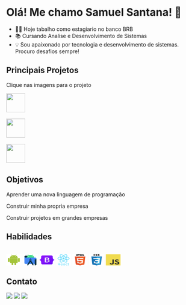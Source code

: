 # Olá! Me chamo Samuel Santana! 👋
- 👨‍💻 Hoje tabalho como estagiario no banco BRB 
- 📚 Cursando Analise e Desenvolvimento de Sistemas
- 💡 Sou apaixonado por tecnologia e desenvolvimento de sistemas. Procuro desafios sempre! 

## Principais Projetos
<p>Clique nas imagens para o projeto </p> 

<a href="https://circuitodavisao.com/auth/login" target="_blank"><img src="https://img.icons8.com/3d-fluency/256/chatbot.png" width="50" height="50" target="_blank"></a>

<a href="https://github.com/Samuel-Santana109/primeVideo" target="_blank"><img src="https://www.baixesoft.com/wp-content/uploads/2022/06/icone-do-prime-video-baixesoft.png" width="50" height="50" target="_blank"></a>
  
 <a href="https://github.com/Samuel-Santana109/portifolio" target="_blank"><img src="https://img.icons8.com/material-sharp/256/portfolio.png" width="50" height="50" target="_blank"> </a>




## Objetivos
<p>Aprender uma nova linguagem de programação</p>
<p>Construir minha propria empresa</p>
<p>Construir projetos em grandes empresas</p>

## Habilidades
<div style="display: inline_block"><br>
  <img align="center" alt="Math-Ad" height="30" width="40" src="https://github.com/devicons/devicon/blob/master/icons/android/android-original.svg">
  <img align="center" alt="Math-Ads" height="30" width="40" src="https://github.com/devicons/devicon/blob/master/icons/androidstudio/androidstudio-original.svg">
    <img align="center" alt="Math-Bootstrap" height="30" width="40" src="https://github.com/devicons/devicon/blob/master/icons/bootstrap/bootstrap-original.svg">
  <img align="center" alt="Math-react" height="30" width="40" src="https://github.com/devicons/devicon/blob/master/icons/react/react-original-wordmark.svg">
  <img align="center" alt="Math-HTML" height="30" width="40" src="https://github.com/devicons/devicon/blob/master/icons/html5/html5-original-wordmark.svg">
  <img align="center" alt="Math-CSS" height="30" width="40" src="https://github.com/devicons/devicon/blob/master/icons/css3/css3-original-wordmark.svg">
  <img align="center" alt="Math-JS" height="30" width="40" src="https://github.com/devicons/devicon/blob/master/icons/javascript/javascript-original.svg">
</div>

## Contato
<div> 
  <a href="https://www.instagram.com/samuelss77/" target="_blank"><img src="https://img.shields.io/badge/-Instagram-%23E4405F?style=for-the-badge&logo=instagram&logoColor=white" target="_blank"></a>
  <a href = "mailto:samuelsantanadasilva8@gmail.com"><img src="https://img.shields.io/badge/-Gmail-%23333?style=for-the-badge&logo=gmail&logoColor=white" target="_blank"></a>
  <a href="https://linkedin.com/in/samuelss10" target="_blank"><img src="https://img.shields.io/badge/-LinkedIn-%230077B5?style=for-the-badge&logo=linkedin&logoColor=white" target="_blank"></a> 
</div>
